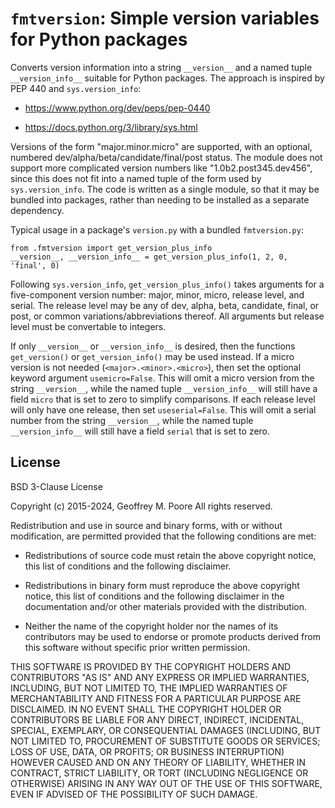 # `fmtversion`:  Simple version variables for Python packages

Converts version information into a string `__version__` and a named tuple
`__version_info__` suitable for Python packages.  The approach is inspired
by PEP 440 and `sys.version_info`:

  * https://www.python.org/dev/peps/pep-0440

  * https://docs.python.org/3/library/sys.html

Versions of the form "major.minor.micro" are supported, with an optional,
numbered dev/alpha/beta/candidate/final/post status.  The module does not
support more complicated version numbers like "1.0b2.post345.dev456", since
this does not fit into a named tuple of the form used by `sys.version_info`.
The code is written as a single module, so that it may be bundled into
packages, rather than needing to be installed as a separate dependency.

Typical usage in a package's `version.py` with a bundled `fmtversion.py`:

```
from .fmtversion import get_version_plus_info
__version__, __version_info__ = get_version_plus_info(1, 2, 0, 'final', 0)
```

Following `sys.version_info`, `get_version_plus_info()` takes arguments
for a five-component version number:  major, minor, micro, release level, and
serial.  The release level may be any of dev, alpha, beta, candidate, final, or
post, or common variations/abbreviations thereof.  All arguments but
release level must be convertable to integers.

If only `__version__` or `__version_info__` is desired, then the functions
`get_version()` or `get_version_info()` may be used instead.  If a micro
version is not needed (`<major>.<minor>.<micro>`), then set the optional
keyword argument `usemicro=False`.  This will omit a micro version from the
string `__version__`, while the named tuple `__version_info__` will still
have a field `micro` that is set to zero to simplify comparisons.  If each
release level will only have one release, then set `useserial=False`.  This
will omit a serial number from the string `__version__`, while the
named tuple `__version_info__` will still have a field `serial` that is set
to zero.


## License

BSD 3-Clause License

Copyright (c) 2015-2024, Geoffrey M. Poore
All rights reserved.

Redistribution and use in source and binary forms, with or without
modification, are permitted provided that the following conditions are met:

* Redistributions of source code must retain the above copyright notice, this
  list of conditions and the following disclaimer.

* Redistributions in binary form must reproduce the above copyright notice,
  this list of conditions and the following disclaimer in the documentation
  and/or other materials provided with the distribution.

* Neither the name of the copyright holder nor the names of its
  contributors may be used to endorse or promote products derived from
  this software without specific prior written permission.

THIS SOFTWARE IS PROVIDED BY THE COPYRIGHT HOLDERS AND CONTRIBUTORS "AS IS"
AND ANY EXPRESS OR IMPLIED WARRANTIES, INCLUDING, BUT NOT LIMITED TO, THE
IMPLIED WARRANTIES OF MERCHANTABILITY AND FITNESS FOR A PARTICULAR PURPOSE ARE
DISCLAIMED. IN NO EVENT SHALL THE COPYRIGHT HOLDER OR CONTRIBUTORS BE LIABLE
FOR ANY DIRECT, INDIRECT, INCIDENTAL, SPECIAL, EXEMPLARY, OR CONSEQUENTIAL
DAMAGES (INCLUDING, BUT NOT LIMITED TO, PROCUREMENT OF SUBSTITUTE GOODS OR
SERVICES; LOSS OF USE, DATA, OR PROFITS; OR BUSINESS INTERRUPTION) HOWEVER
CAUSED AND ON ANY THEORY OF LIABILITY, WHETHER IN CONTRACT, STRICT LIABILITY,
OR TORT (INCLUDING NEGLIGENCE OR OTHERWISE) ARISING IN ANY WAY OUT OF THE USE
OF THIS SOFTWARE, EVEN IF ADVISED OF THE POSSIBILITY OF SUCH DAMAGE.
